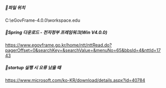 ##### 📌파일 위치
C:\eGovFrame-4.0.0\workspace.edu

##### 📌Spring 다운로드 - 전자정부 프레임워크(Win V4.0.0)
https://www.egovframe.go.kr/home/ntt/nttRead.do?pagerOffset=0&searchKey=&searchValue=&menuNo=65&bbsId=4&nttId=1743

##### 📌startup 실행 시 오류 났을 때
https://www.microsoft.com/ko-KR/download/details.aspx?id=40784 

